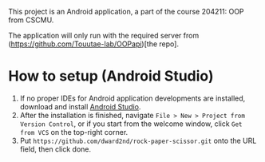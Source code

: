This project is an Android application, a part of the course 204211: OOP from CSCMU.

The application will only run with the required server from (https://github.com/Touutae-lab/OOPapi)[the repo].

# How to setup (Android Studio)

1. If no proper IDEs for Android application developments are installed, download and install [Android Studio](https://developer.android.com/studio).
2. After the installation is finished, navigate `File > New > Project from Version Control`, or if you start from the welcome window, click `Get from VCS` on the top-right corner.
3. Put `https://github.com/dward2nd/rock-paper-scissor.git` onto the URL field, then click done.
